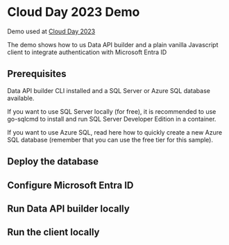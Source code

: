 # Cloud Day 2023 Demo

Demo used at [Cloud Day 2023](https://www.cloudday.it/)

The demo shows how to us Data API builder and a plain vanilla Javascript client to integrate authentication with Microsoft Entra ID


## Prerequisites

Data API builder CLI installed and a SQL Server or Azure SQL database available.

If you want to use SQL Server locally (for free), it is recommended to use go-sqlcmd to install and run SQL Server Developer Edition in a container.

If you want to use Azure SQL, read here how to quickly create a new Azure SQL database (remember that you can use the free tier for this sample).


## Deploy the database



## Configure Microsoft Entra ID



## Run Data API builder locally



## Run the client locally




